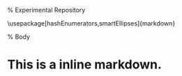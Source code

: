 % Experimental Repository
 
\usepackage[hashEnumerators,smartEllipses]{markdown}

% Body 

# This is a inline markdown.
